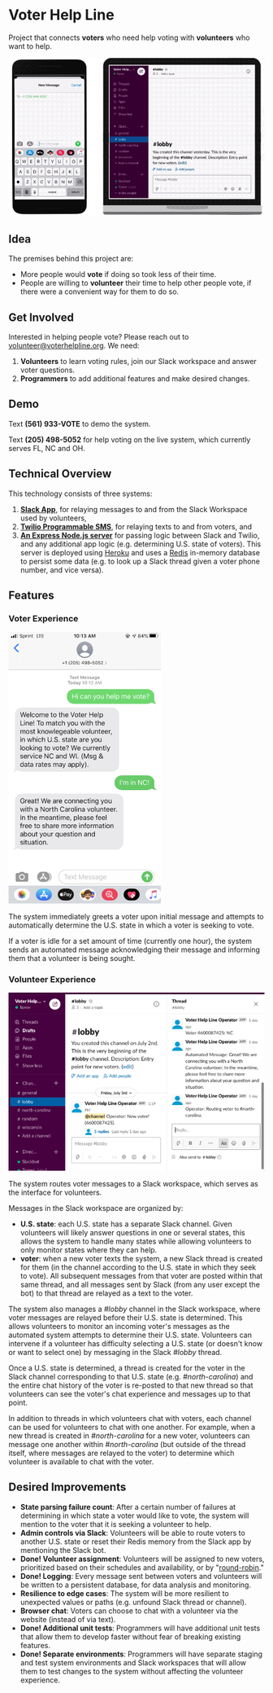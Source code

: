 # Voter Help Line

Project that connects **voters** who need help voting with **volunteers** who want to help.

![wireframe](images/merged3.gif)

## Idea

The premises behind this project are:
- More people would **vote** if doing so took less of their time.
- People are willing to **volunteer** their time to help other people vote, if there were a convenient way for them to do so.

## Get Involved

Interested in helping people vote? Please reach out to volunteer@voterhelpline.org. We need:

1. **Volunteers** to learn voting rules, join our Slack workspace and answer voter questions.
2. **Programmers** to add additional features and make desired changes.

## Demo

Text **(561) 933-VOTE** to demo the system.

Text **(205) 498-5052** for help voting on the live system, which currently serves FL, NC and OH.

## Technical Overview

This technology consists of three systems:

1. [**Slack App**](https://api.slack.com/), for relaying messages to and from the Slack Workspace used by volunteers,
2. [**Twilio Programmable SMS**](https://www.twilio.com/sms), for relaying texts to and from voters, and
3. [**An Express Node.js server**](https://expressjs.com/) for passing logic between Slack and Twilio, and any additional app logic (e.g. determining U.S. state of voters). This server is deployed using [Heroku](http://heroku.com/) and uses a [Redis](https://redis.io/) in-memory database to persist some data (e.g. to look up a Slack thread given a voter phone number, and vice versa).

## Features

### Voter Experience

<img src="images/voter_screenshot.png" alt="voter_screenshot" width="300"/>

The system immediately greets a voter upon initial message and attempts to automatically determine the U.S. state in which a voter is seeking to vote.

If a voter is idle for a set amount of time (currently one hour), the system sends an automated message acknowledging their message and informing them that a volunteer is being sought.

### Volunteer Experience

![wireframe](images/volunteer_screenshot.png)

The system routes voter messages to a Slack workspace, which serves as the interface for volunteers.

Messages in the Slack workspace are organized by:

- **U.S. state**: each U.S. state has a separate Slack channel. Given volunteers will likely answer questions in one or several states, this allows the system to handle many states while allowing volunteers to only monitor states where they can help.
- **voter**: when a new voter texts the system, a new Slack thread is created for them (in the channel according to the U.S. state in which they seek to vote). All subsequent messages from that voter are posted within that same thread, and all messages sent by Slack (from any user except the bot) to that thread are relayed as a text to the voter.

The system also manages a *#lobby* channel in the Slack workspace, where voter messages are relayed before their U.S. state is determined. This allows volunteers to monitor an incoming voter's messages as the automated system attempts to determine their U.S. state. Volunteers can intervene if a volunteer has difficulty selecting a U.S. state (or doesn't know or want to select one) by messaging in the Slack *#lobby* thread.

Once a U.S. state is determined, a thread is created for the voter in the Slack channel corresponding to that U.S. state (e.g. *#north-carolina*) and the entire chat history of the voter is re-posted to that new thread so that volunteers can see the voter's chat experience and messages up to that point.

In addition to threads in which volunteers chat with voters, each channel can be used for volunteers to chat with one another. For example, when a new thread is created in *#north-carolina* for a new voter, volunteers can message one another within *#north-carolina* (but outside of the thread itself, where messages are relayed to the voter) to determine which volunteer is available to chat with the voter.

## Desired Improvements

- **State parsing failure count**: After a certain number of failures at determining in which state a voter would like to vote, the system will mention to the voter that it is seeking a volunteer to help.
- **Admin controls via Slack**: Volunteers will be able to route voters to another U.S. state or reset their Redis memory from the Slack app by mentioning the Slack bot.
- **Done! Volunteer assignment**: Volunteers will be assigned to new voters, prioritized based on their schedules and availability, or by "[round-robin](https://en.wikipedia.org/wiki/Round-robin_scheduling)."
- **Done! Logging**: Every message sent between voters and volunteers will be written to a persistent database, for data analysis and monitoring.
- **Resilience to edge cases**: The system will be more resilient to unexpected values or paths (e.g. unfound Slack thread or channel).
- **Browser chat**: Voters can choose to chat with a volunteer via the website (instead of via text).
- **Done! Additional unit tests**: Programmers will have additional unit tests that allow them to develop faster without fear of breaking existing features.
- **Done! Separate environments**: Programmers will have separate staging and test system environments and Slack workspaces that will allow them to test changes to the system without affecting the volunteer experience.
